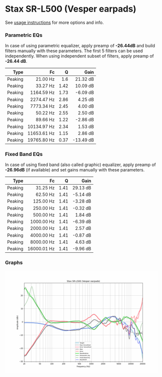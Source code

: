 # Stax SR-L500 (Vesper earpads)
See [usage instructions](https://github.com/jaakkopasanen/AutoEq#usage) for more options and info.

### Parametric EQs
In case of using parametric equalizer, apply preamp of **-26.44dB** and build filters manually
with these parameters. The first 5 filters can be used independently.
When using independent subset of filters, apply preamp of **-26.44 dB**.

| Type    | Fc          |    Q | Gain      |
|--------:|------------:|-----:|----------:|
| Peaking | 21.00 Hz    | 1.6  | 21.32 dB  |
| Peaking | 33.27 Hz    | 1.42 | 10.09 dB  |
| Peaking | 1164.59 Hz  | 1.73 | -6.09 dB  |
| Peaking | 2274.47 Hz  | 2.86 | 4.25 dB   |
| Peaking | 7773.34 Hz  | 2.45 | 4.00 dB   |
| Peaking | 50.22 Hz    | 2.55 | 2.50 dB   |
| Peaking | 89.66 Hz    | 1.22 | -2.86 dB  |
| Peaking | 10134.97 Hz | 2.34 | 1.53 dB   |
| Peaking | 11653.61 Hz | 1.15 | 2.86 dB   |
| Peaking | 19765.80 Hz | 0.37 | -13.49 dB |

### Fixed Band EQs
In case of using fixed band (also called graphic) equalizer, apply preamp of **-26.96dB**
(if available) and set gains manually with these parameters.

| Type    | Fc          |    Q | Gain     |
|--------:|------------:|-----:|---------:|
| Peaking | 31.25 Hz    | 1.41 | 29.13 dB |
| Peaking | 62.50 Hz    | 1.41 | -5.14 dB |
| Peaking | 125.00 Hz   | 1.41 | -3.28 dB |
| Peaking | 250.00 Hz   | 1.41 | -0.32 dB |
| Peaking | 500.00 Hz   | 1.41 | 1.84 dB  |
| Peaking | 1000.00 Hz  | 1.41 | -6.39 dB |
| Peaking | 2000.00 Hz  | 1.41 | 2.57 dB  |
| Peaking | 4000.00 Hz  | 1.41 | -0.87 dB |
| Peaking | 8000.00 Hz  | 1.41 | 4.63 dB  |
| Peaking | 16000.01 Hz | 1.41 | -9.96 dB |

### Graphs
![](./Stax%20SR-L500%20(Vesper%20earpads).png)